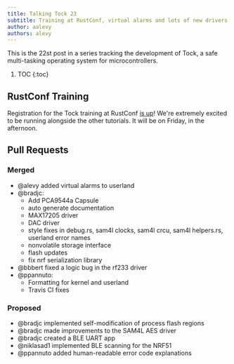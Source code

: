```yaml
---
title: Talking Tock 23
subtitle: Training at RustConf, virtual alarms and lots of new drivers
author: aalevy
authors: alevy
---
```


This is the 22st post in a series tracking the development of Tock, a
safe multi-tasking operating system for microcontrollers.

1. TOC
{:toc}

## RustConf Training

Registration for the Tock training at RustConf [is
up](http://rustconf.com/register.html)! We're extremely excited to be running
alongside the other tutorials. It will be on Friday, in the afternoon.

## Pull Requests
### Merged

  * @alevy added virtual alarms to userland
  * @bradjc:
    - Add PCA9544a Capsule
    - auto generate documentation
    - MAX17205 driver
    - DAC driver
    - style fixes in debug.rs, sam4l clocks, sam4l crcu, sam4l helpers.rs,
      userland error names
    - nonvolatile storage interface
    - flash updates
    - fix nrf serialization library
  * @bbbert fixed a logic bug in the rf233 driver
  * @ppannuto:
    - Formatting for kernel and userland
    - Travis CI fixes

### Proposed

  * @bradjc implemented self-modification of process flash regions
  * @bradjc made improvements to the SAM4L AES driver
  * @bradjc created a BLE UART app
  * @niklasad1 implemented BLE scanning for the NRF51
  * @ppannuto added human-readable error code explanations

[#409]: https://github.com/helena-project/tock/pull/409
[#421]: https://github.com/helena-project/tock/pull/421
[#422]: https://github.com/helena-project/tock/pull/422
[#423]: https://github.com/helena-project/tock/pull/423
[#424]: https://github.com/helena-project/tock/pull/424
[#425]: https://github.com/helena-project/tock/pull/425
[#426]: https://github.com/helena-project/tock/pull/426
